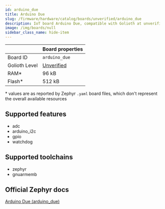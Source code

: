 ```yaml
---
id: arduino_due
title: Arduino Due
slug: /firmware/hardware/catalog/boards/unverified/arduino_due
description: IoT board Arduino Due, compatible with Golioth at unverified level.
image: /img/boards/null
sidebar_class_name: hide-item
---
```


[//]: # (This is an auto-generated file, do not edit! Changes to it will be lost upon re-generation)



|                | Board properties     |
| -------------  | -------------------- |
| Board ID       | `arduino_due` |
| Golioth Level  | [Unverified](/firmware/hardware#unverified-boards) |
| RAM*           | 96 kB |
| Flash*         | 512 kB |

\* values are as reported by Zephyr `.yaml` board files, which don't represent the overall available resources



## Supported features

* adc
* arduino_i2c
* gpio
* watchdog

## Supported toolchains

* zephyr
* gnuarmemb

## Official Zephyr docs

[Arduino Due (arduino_due)](https://docs.zephyrproject.org/latest/boards/arduino/due/doc/index.html)
